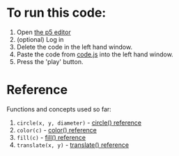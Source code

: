 # To run this code:
1. Open [the p5 editor](https://editor.p5js.org/)
2. (optional) Log in
3. Delete the code in the left hand window.
4. Paste the code from [code.js](code.js) into the left hand window.
5. Press the 'play' button.

# Reference
Functions and concepts used so far:
1. `circle(x, y, diameter)` - [circle() reference](https://p5js.org/reference/#/p5/circle)
2. `color(c)` - [color() reference](https://p5js.org/reference/#/p5/color)
3. `fill(c)` - [fill() reference](https://p5js.org/reference/#/p5/fill)
4. `translate(x, y)` - [translate() reference](https://p5js.org/reference/#/p5/translate)
